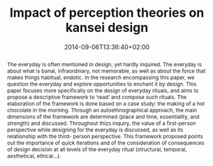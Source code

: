 ---
slug: impact-of-perception-theories-on-kansei-design
title: Impact of perception theories on kansei design
layout: single
searchFilter: Publication
Japanesephilo: true
publitype: journal
subsection: journal
kansei: true
researchpage: true
research: 
    -  kansei
institution:
    logo: TUe
    short: 'TU/e'
    name: "Eindhoven University of Technology"
    web: "https://www.tue.nl/en/"
    colo: "#c72125"
date: 2014-09-06T13:36:40+02:00
reference: "Lévy, P. (2014). Impact of perception theories on kansei design. Journal of Japan Society of Kansei Engineering, 13(1), 21–26."
abstract: "The everyday is often mentioned in design, yet hardly inquired. The everyday is about what is banal, infraordinary, not memorable, as well as about the force that makes things habitual, endotic. In the research encompassing this paper, we question the everyday and explore opportunities to enchant it by design. This paper focuses more specifically on the design of everyday rituals, and aims to propose a descriptive framework to ‘read’ and compose such rituals. The elaboration of the framework is done based on a case study: the making of a hot chocolate in the morning. Through an autoethnographical approach, the main dimensions of the framework are determined (place and time, essentiality, and strength) and discussed. Throughout thizs inquiry, the value of a first-person perspective while designing for the everyday is discussed, as well as its relationship with the third- person perspective. This framework proposed points out the importance of quick iterations and of the consideration of consequences of design decision at all levels of the everyday ritual (structural, temporal, aesthetical, ethical…)."
link:
    paper: "https://1drv.ms/b/s!AnQx_v88q65Qv4R6Hvqp8i0O0WRnfA?e=Oldp2U"
---
